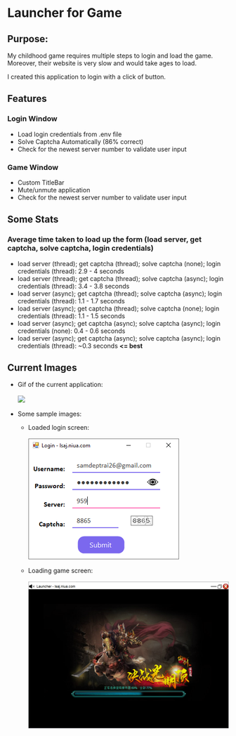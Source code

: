# Launcher for Game

## Purpose:
My childhood game requires multiple steps to login and load the game. Moreover, their website is very slow and would take ages to load.<br>

I created this application to login with a click of button.

## Features
### **Login Window**
* Load login credentials from .env file
* Solve Captcha Automatically (86% correct)
* Check for the newest server number to validate user input

### **Game Window**
* Custom TitleBar
* Mute/unmute application
* Check for the newest server number to validate user input

## Some Stats
### **Average time taken to load up the form** (load server, get captcha, solve captcha, login credentials)
* load server (thread); get captcha (thread); solve captcha (none); login credentials (thread): 2.9 - 4 seconds
* load server (thread); get captcha (thread); solve captcha (async); login credentials (thread): 3.4 - 3.8 seconds
* load server (async); get captcha (thread); solve captcha (async); login credentials (thread): 1.1 - 1.7 seconds
* load server (async); get captcha (thread); solve captcha (none); login credentials (thread): 1.1 - 1.5 seconds
* load server (async); get captcha (async); solve captcha (async); login credentials (none): 0.4 - 0.6 seconds
* load server (async); get captcha (async); solve captcha (async); login credentials (thread): ~0.3 seconds **<= best**

## Current Images
* Gif of the current application:<br><br>
![](./images/sampleVid.gif)

* Some sample images:
    * Loaded login screen:<br><br>
    ![](./images/login.png)

    * Loading game screen:<br><br>
    ![](./images/loading_game.png)